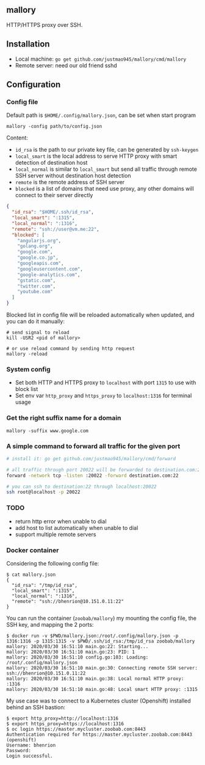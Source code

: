 ## mallory
HTTP/HTTPS proxy over SSH.

## Installation
* Local machine: `go get github.com/justmao945/mallory/cmd/mallory`
* Remote server: need our old friend sshd

## Configuration
### Config file
Default path is `$HOME/.config/mallory.json`, can be set when start program
```
mallory -config path/to/config.json
```

Content:
* `id_rsa` is the path to our private key file, can be generated by `ssh-keygen`
* `local_smart` is the local address to serve HTTP proxy with smart detection of destination host
* `local_normal` is similar to `local_smart` but send all traffic through remote SSH server without destination host detection
* `remote` is the remote address of SSH server
* `blocked` is a list of domains that need use proxy, any other domains will connect to their server directly

```json
{
  "id_rsa": "$HOME/.ssh/id_rsa",
  "local_smart": ":1315",
  "local_normal": ":1316",
  "remote": "ssh://user@vm.me:22",
  "blocked": [
    "angularjs.org",
    "golang.org",
    "google.com",
    "google.co.jp",
    "googleapis.com",
    "googleusercontent.com",
    "google-analytics.com",
    "gstatic.com",
    "twitter.com",
    "youtube.com"
  ]
}
```

Blocked list in config file will be reloaded automatically when updated, and you can do it manually:
```
# send signal to reload
kill -USR2 <pid of mallory>

# or use reload command by sending http request
mallory -reload
```

### System config
* Set both HTTP and HTTPS proxy to `localhost` with port `1315` to use with block list
* Set env var `http_proxy` and `https_proxy` to `localhost:1316` for terminal usage

### Get the right suffix name for a domain
```
mallory -suffix www.google.com
```

### A simple command to forward all traffic for the given port
```sh
# install it: go get github.com/justmao945/mallory/cmd/forward

# all traffic through port 20022 will be forwarded to destination.com:22
forward -network tcp -listen :20022 -forward destination.com:22

# you can ssh to destination:22 through localhost:20022
ssh root@localhost -p 20022
```

### TODO
* return http error when unable to dial
* add host to list automatically when unable to dial
* support multiple remote servers

### Docker container

Considering the following config file:

```
$ cat mallory.json
{
  "id_rsa": "/tmp/id_rsa",
  "local_smart": ":1315",
  "local_normal": ":1316",
  "remote": "ssh://bhenrion@10.151.0.11:22"
}
```

You can run the container (`zoobab/mallory`) my mounting the config file, the SSH key, and mapping the 2 ports:

```
$ docker run -v $PWD/mallory.json:/root/.config/mallory.json -p 1316:1316 -p 1315:1315 -v $PWD/.ssh/id_rsa:/tmp/id_rsa zoobab/mallory
mallory: 2020/03/30 16:51:10 main.go:22: Starting...
mallory: 2020/03/30 16:51:10 main.go:23: PID: 1
mallory: 2020/03/30 16:51:10 config.go:103: Loading: /root/.config/mallory.json
mallory: 2020/03/30 16:51:10 main.go:30: Connecting remote SSH server: ssh://bhenrion@10.151.0.11:22
mallory: 2020/03/30 16:51:10 main.go:38: Local normal HTTP proxy: :1316
mallory: 2020/03/30 16:51:10 main.go:48: Local smart HTTP proxy: :1315
```

My use case was to connect to a Kubernetes cluster (Openshift) installed behind an SSH bastion:

```
$ export http_proxy=http://localhost:1316
$ export https_proxy=https://localhost:1316
$ oc login https://master.mycluster.zoobab.com:8443
Authentication required for https://master.mycluster.zoobab.com:8443 (openshift)
Username: bhenrion
Password:
Login successful.
```
